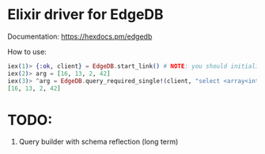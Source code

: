 # Elixir driver for EdgeDB

Documentation: https://hexdocs.pm/edgedb

How to use:

```elixir
iex(1)> {:ok, client} = EdgeDB.start_link() # NOTE: you should initialize EdgeDB project first
iex(2)> arg = [16, 13, 2, 42]
iex(3)> ^arg = EdgeDB.query_required_single!(client, "select <array<int64>>$arg", arg: arg)
[16, 13, 2, 42]
```

# TODO:
1. Query builder with schema reflection (long term)
